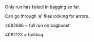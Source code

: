 Only run has failedi in bagging so far. 

Can go through 'e' files looking for errors. 


4082096 = full run on bagboost 

4082123 = fastbag 